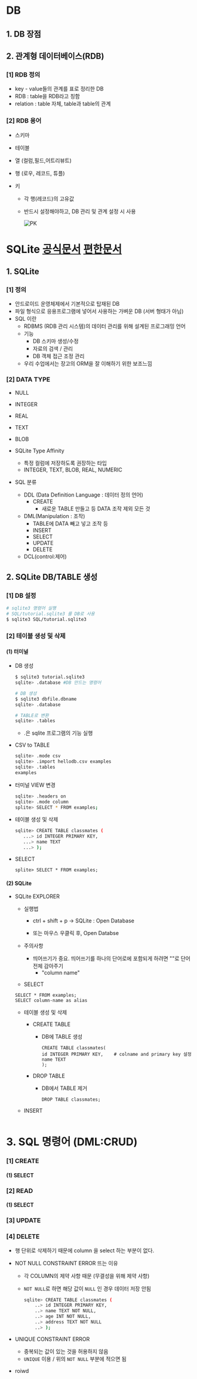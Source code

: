 #  DB

## 1. DB 장점







## 2. 관계형 데이터베이스(RDB)

### [1] RDB 정의

+ key - value들의 관계를 표로 정리한 DB
+ RDB : table을 RDB라고 칭함
+ relation : table 자체, table과 table의 관계



### [2] RDB 용어

+ 스키마

+ 테이블

+ 열 (컬럼,필드,어트리뷰트)

+ 행 (로우, 레코드, 튜플)

+ 키

  + 각 행(레코드)의 고유값

  + 반드시 설정해야하고, DB 관리 및 관계 설정 시 사용

    ![PK](0314_DB.assets/DB_key.png)





# SQLite [공식문서](https://www.sqlite.org/docs.html) [편한문서](https://www.sqlitetutorial.net/)

## 1. SQLite

### [1] 정의

+ 안드로이드 운영체제에서 기본적으로 탑재된 DB
+ 파일 형식으로 응용프로그램에 넣어서 사용하는 가벼운 DB (서버 형태가 아님)
+ SQL 이란
  + RDBMS (RDB 관리 시스템)의 데이터 관리를 위해 설계된 프로그래밍 언어
  + 기능
    + DB 스키마 생성/수정
    + 자료의 검색 / 관리
    + DB 객체 접근 조정 관리
  + 우리 수업에서는 장고의 ORM을 잘 이해하기 위한 보조느낌

###  [2] DATA TYPE

+ NULL
+ INTEGER
+ REAL
+ TEXT
+ BLOB



+ SQLite Type Affinity
  + 특정 컬럼에 저장하도록 권장하는 타입
  + INTEGER, TEXT, BLOB, REAL, NUMERIC





+ SQL 분류
  + DDL (Data Definition Language : 데이터 정의 언어)
    + CREATE
      + 새로운 TABLE 만들고 등 DATA 조작 제외 모든 것
  + DML(Manipulation : 조작)
    + TABLE에 DATA 빼고 넣고 조작 등
    + INSERT
    + SELECT
    + UPDATE
    + DELETE
  + DCL(control:제어)



## 2. SQLite DB/TABLE 생성

### [1] DB 설정

```bash
# sqlite3 명령어 실행
# SQL/tutorial.sqlite3 를 DB로 사용
$ sqlite3 SQL/tutorial.sqlite3
```



### [2] 테이블 생성 및 삭제

#### (1) 터미널

+ DB 생성

  ```bash
  $ sqlite3 tutorial.sqlite3
  sqlite> .database #DB 만드는 명령어
  
  # DB 생성
  $ sqlite3 dbfile.dbname
  sqlite> .database
  
  # TABLE로 변환
  sqlite> .tables
  ```

  + .은 sqlite 프로그램의 기능 실행

+ CSV to TABLE

  ```bash
  sqlite> .mode csv
  sqlite> .import hellodb.csv examples
  sqlite> .tables
  examples
  ```

+ 터미널 VIEW 변경

  ```BASH
  sqlite> .headers on
  sqlite> .mode column
  splite> SELECT * FROM examples;
  ```

+ 테이블 생성 및 삭제

  ```BASH
  sqlite> CREATE TABLE classmates (
     ...> id INTEGER PRIMARY KEY,
     ...> name TEXT
     ...> );
  ```

  

+ SELECT

  ```sqlite3
  splite> SELECT * FROM examples;
  ```

  

#### (2) SQLite



+ SQLite EXPLORER

  + 실행법

    + ctrl + shift + p  -> SQLite : Open Database

    + 또는 마우스 우클릭 후, Open Databse

      

  + 주의사항

    + 띄어쓰기가 중요. 띄어쓰기를 하나의 단어로에 포함되게 하려면 ""로 단어 전체 감아주기 
      + "column name"

    

  + SELECT

  ```sqlite
  SELECT * FROM examples;
  SELECT column-name as alias
  ```

  

  + 테이블 생성 및 삭제

    + CREATE TABLE

      + DB에 TABLE 생성

        ```sqlite
        CREATE TABLE classmates(
        id INTEGER PRIMARY KEY,    # colname and primary key 설정
        name TEXT
        );
        ```

        

    + DROP TABLE

      + DB에서 TABLE 제거

        ```sqlite
        DROP TABLE classmates;
        ```

  + INSERT

    ```sqlite
    
    ```
    



# 3. SQL 명령어 (DML:CRUD)

### [1] CREATE

#### (1) SELECT





### [2] READ

#### (1) SELECT



### [3] UPDATE



### [4] DELETE 

+ 행 단위로 삭제하기 때문에 column 을 select 하는 부분이 없다.











+ NOT NULL CONSTRAINT ERROR 뜨는 이유

  + 각 COLUMN의 제약 사항 때문 (무결성을 위해 제약 사항)

  + `NOT NULL`로 하면 해당 값이 `NULL` 인 경우 데이터 저장 안됨

    ```BASH
    sqlite> CREATE TABLE classmates (
        ..> id INTEGER PRIMARY KEY,
        ..> name TEXT NOT NULL,
        ..> age INT NOT NULL,
        ..> address TEXT NOT NULL
        ..> );
    ```

+ UNIQUE CONSTRAINT ERROR

  + 중복되는 값이 있는 것을 허용하지 않음
  + `UNIQUE` 이용 / 위의 `NOT NULL` 부분에 적으면 됨

+ roiwd

